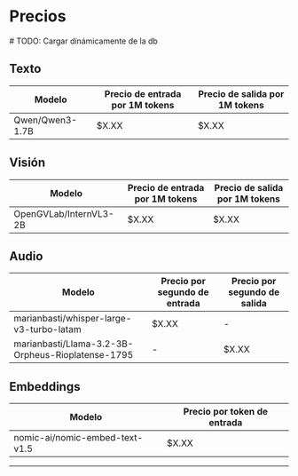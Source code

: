# Precios

\# TODO: Cargar dinámicamente de la db

## Texto

| Modelo           | Precio de entrada por 1M tokens | Precio de salida por 1M tokens |
|------------------|-------------------------------|-------------------------------|
| Qwen/Qwen3-1.7B  | $X.XX                         | $X.XX                         |

## Visión

| Modelo                 | Precio de entrada por 1M tokens | Precio de salida por 1M tokens |
|------------------------|-------------------------------|-------------------------------|
| OpenGVLab/InternVL3-2B | $X.XX                         | $X.XX                         |

## Audio

| Modelo                                    | Precio por segundo de entrada | Precio por segundo de salida |
|--------------------------------------------|------------------------------|------------------------------|
| marianbasti/whisper-large-v3-turbo-latam   | $X.XX                        | -                            |
| marianbasti/Llama-3.2-3B-Orpheus-Rioplatense-1795 | -                     | $X.XX                        |

## Embeddings

| Modelo                        | Precio por token de entrada |
|-------------------------------|----------------------------|
| nomic-ai/nomic-embed-text-v1.5| $X.XX                      |

---